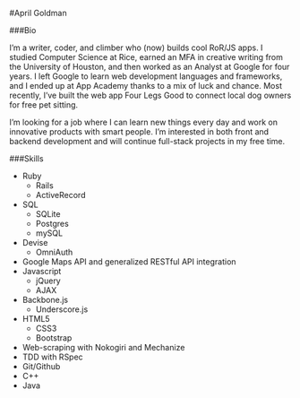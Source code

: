 #April Goldman

###Bio

I’m a writer, coder, and climber who (now) builds cool RoR/JS apps.  I studied Computer Science at Rice, earned an MFA in creative writing from the University of Houston, and then worked as an Analyst at Google for four years. I left Google to learn web development languages and frameworks, and I ended up at App Academy thanks to a mix of luck and chance. Most recently, I’ve built the web app Four Legs Good to connect local dog owners for free pet sitting.
 
I’m looking for a job where I can learn new things every day and work on innovative products with smart people. I’m interested in both front and backend development and will continue full-stack projects in my free time. 

###Skills

* Ruby
  * Rails
  * ActiveRecord
* SQL
  * SQLite
  * Postgres
  * mySQL
* Devise
  * OmniAuth
* Google Maps API and generalized RESTful API integration
* Javascript
  * jQuery
  * AJAX
* Backbone.js
  * Underscore.js
* HTML5
  * CSS3
  * Bootstrap
* Web-scraping with Nokogiri and Mechanize
* TDD with RSpec
* Git/Github
* C++
* Java